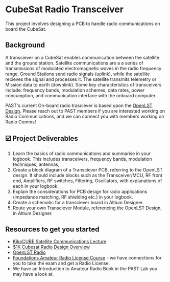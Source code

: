 # CubeSat Radio Transceiver
This project involves designing a PCB to handle radio communications on board the CubeSat.

## Background
A transciever on a CubeSat enables communication between the satellite and the ground station. Satellite communications are a
a series of transmissions of modulated electromagnetic waves in the radio frequency range. Ground Stations send radio signals (uplink), while the satellite recieves the signal and processes it. The satellite transmits telemetry or Mission data to earth (downlink).
Some key characteristics of transceivers include: frequency bands,
modulation schemes, data rates, power concumption, and communication interface with the onboard computer.

PAST's current On-board radio trasciever is based upon the [OpenLST Design](https://github.com/OpenLST/openlst). Please reach out to PAST members if you are interested working on Radio Communications, and we can connect you with members working on Radio Comms!

## ☑️ Project Deliverables
1. Learn the basics of radio communications and summarise in your logbook. This includes transceivers, frequency bands, modulation techniques, antennas, 
2. Create a block diagram of a Transciever PCB, referring to the OpenLST design. It should include blocks such as the Transceiver/MCU, RF front end, Amplifiers, RF switches, Filtering, Oscillators, with explanations of each in your logbook.
3. Explain the considerations for PCB design for radio applications (impedance matching, RF shielding etc.) in your logbook.
4. Create a schematic for a transciever board in Altium Designer.
5. Route your own Transciever Module, referencing the OpenLST Design, in Altium Designer.

## Resources to get you started
- [KikoCUBE Satellite Communications Lecture](https://www.unoosa.org/documents/pdf/psa/access2space4all/KiboCUBE/AcademySeason2/On-demand_Pre-recorded_Lectures/KiboCUBE_Academy_2021_OPL09.pdf)
- [$1K Cubesat Radio Design Overview](https://www.youtube.com/watch?v=HMIhpl4ckF4)
- [OpenLST Radio](https://github.com/OpenLST)
- [Foundations Amateur Radio License Course](https://res.net.au/) - we have connections for you to take the exam and get a Radio License.
- We have an Introduction to Amateur Radio Book in the PAST Lab you may have a look at.
